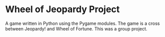 # Wheel of Jeopardy Project
 A game written in Python using the Pygame modules. The game is a cross between Jeopardy! and Wheel of Fortune. This was a group project.
